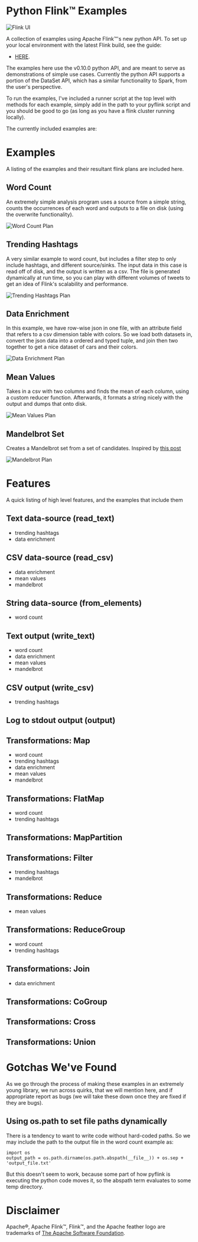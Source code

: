 Python Flink™ Examples
=====================

![Flink UI](https://raw.githubusercontent.com/wdm0006/flink-python-examples/master/images/flink_ui.png)

A collection of examples using Apache Flink™'s new python API.  To set up your local environment with 
the latest Flink build, see the guide:
 
 * [HERE](http://willmcginnis.com/2015/11/08/getting-started-with-python-and-apache-flink/).

The examples here use the v0.10.0 python API, and are meant to serve as demonstrations of simple use cases.  Currently 
the python API supports a portion of the DataSet API, which has a similar functionality to Spark, from the user's 
perspective.

To run the examples, I've included a runner script at the top level with methods for each example, simply
add in the path to your pyflink script and you should be good to go (as long as you have a flink cluster running locally).

The currently included examples are:

Examples
========

A listing of the examples and their resultant flink plans are included here.

Word Count
----------

An extremely simple analysis program uses a source from a simple string, counts the occurrences of each word
and outputs to a file on disk (using the overwrite functionality).

![Word Count Plan](https://raw.githubusercontent.com/wdm0006/flink-python-examples/master/images/word_count_plan.png)

Trending Hashtags
-----------------

A very similar example to word count, but includes a filter step to only include hashtags, and different source/sinks.
The input data in this case is read off of disk, and the output is written as a csv. The file is generated dynamically 
at run time, so you can play with different volumes of tweets to get an idea of Flink's scalability and performance.

![Trending Hashtags Plan](https://raw.githubusercontent.com/wdm0006/flink-python-examples/master/images/trending_hashtags_plan.png)

Data Enrichment
---------------

In this example, we have row-wise json in one file, with an attribute field that refers to a csv dimension table with
colors.  So we load both datasets in, convert the json data into a ordered and typed tuple, and join then two together
to get a nice dataset of cars and their colors.

![Data Enrichment Plan](https://raw.githubusercontent.com/wdm0006/flink-python-examples/master/images/data_enrichment_plan.png)

Mean Values
-----------

Takes in a csv with two columns and finds the mean of each column, using a custom reducer function.  Afterwards, it 
formats a string nicely with the output and dumps that onto disk.

![Mean Values Plan](https://raw.githubusercontent.com/wdm0006/flink-python-examples/master/images/mean_values_plan.png)

Mandelbrot Set
--------------

Creates a Mandelbrot set from a set of candidates. Inspired by [this post](http://1oclockbuzz.com/2015/11/24/pyspark-and-the-mandelbrot-set-overkill-indeed/)

![Mandelbrot Plan](https://raw.githubusercontent.com/wdm0006/flink-python-examples/master/images/mandelbrot_plan.png)

Features
========

A quick listing of high level features, and the examples that include them

Text data-source (read\_text)
----------------------------

 * trending hashtags
 * data enrichment

CSV data-source (read\_csv)
---------------------------
    
 * data enrichment
 * mean values
 * mandelbrot

String data-source (from\_elements)
-----------------------------------

 * word count

Text output (write\_text)
-------------------------

 * word count
 * data enrichment
 * mean values
 * mandelbrot

CSV output (write\_csv)
-----------------------

 * trending hashtags
 
Log to stdout output (output)
-----------------------------


Transformations: Map
--------------------

 * word count
 * trending hashtags
 * data enrichment
 * mean values
 * mandelbrot
 
Transformations: FlatMap
------------------------

 * word count
 * trending hashtags

Transformations: MapPartition
-----------------------------


Transformations: Filter
-----------------------

 * trending hashtags
 * mandelbrot

Transformations: Reduce
-----------------------

 * mean values
 
Transformations: ReduceGroup
----------------------------

 * word count
 * trending hashtags

Transformations: Join
--------------------

 * data enrichment
 
Transformations: CoGroup
------------------------


Transformations: Cross
----------------------


Transformations: Union
----------------------


Gotchas We've Found
===================

As we go through the process of making these examples in an extremely young library, we run across quirks, that we will
mention here, and if appropriate report as bugs (we will take these down once they are fixed if they are bugs).

Using os.path to set file paths dynamically
-------------------------------------------

There is a tendency to want to write code without hard-coded paths.  So we may include the path to the output file
in the word count example as:

    import os
    output_path = os.path.dirname(os.path.abspath(__file__)) + os.sep + 'output_file.txt'
    
But this doesn't seem to work, because some part of how pyflink is executing the python code moves it, so the abspath
term evaluates to some temp directory. 


Disclaimer
========
Apache®, Apache Flink™, Flink™, and the Apache feather logo are trademarks of [The Apache Software Foundation](http://apache.org).